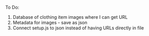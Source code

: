 To Do:
1. Database of clothing item images where I can get URL
2. Metadata for images - save as json
3. Connect setup.js to json instead of having URLs directly in file
